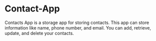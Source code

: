 # Contact-App

Contacts App is a storage app for storing contacts. This app can store information like name, phone number, and email. You can add, retrieve, update, and delete your contacts.